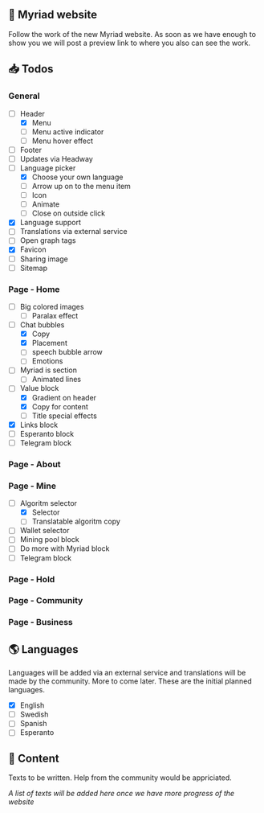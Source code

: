 ## 🎨 Myriad website

Follow the work of the new Myriad website. As soon as we have enough to show you we will post a preview link to where you also can see the work.

## 📥 Todos

### General

- [ ] Header
  - [x] Menu
  - [ ] Menu active indicator
  - [ ] Menu hover effect
- [ ] Footer
- [ ] Updates via Headway
- [ ] Language picker
  - [x] Choose your own language
  - [ ] Arrow up on to the menu item
  - [ ] Icon
  - [ ] Animate
  - [ ] Close on outside click
- [x] Language support
- [ ] Translations via external service
- [ ] Open graph tags
- [x] Favicon
- [ ] Sharing image
- [ ] Sitemap

### Page - Home

- [ ] Big colored images
  - [ ] Paralax effect
- [ ] Chat bubbles
  - [x] Copy
  - [x] Placement
  - [ ] speech bubble arrow
  - [ ] Emotions
- [ ] Myriad is section
  - [ ] Animated lines
- [ ] Value block
  - [x] Gradient on header
  - [x] Copy for content
  - [ ] Title special effects
- [x] Links block
- [ ] Esperanto block
- [ ] Telegram block

### Page - About

### Page - Mine

- [ ] Algoritm selector
  - [x] Selector
  - [ ] Translatable algoritm copy
- [ ] Wallet selector
- [ ] Mining pool block
- [ ] Do more with Myriad block
- [ ] Telegram block

### Page - Hold

### Page - Community

### Page - Business

## 🌎 Languages

Languages will be added via an external service and translations will be made by the community. More to come later. These are the initial planned languages.

- [x] English
- [ ] Swedish
- [ ] Spanish
- [ ] Esperanto

## 📝 Content

Texts to be written. Help from the community would be appriciated.

_A list of texts will be added here once we have more progress of the website_
